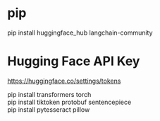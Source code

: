 # pip

pip install huggingface_hub langchain-community  

# Hugging Face API Key

https://huggingface.co/settings/tokens  

pip install transformers torch  
pip install tiktoken protobuf sentencepiece  
pip install pytesseract pillow  
